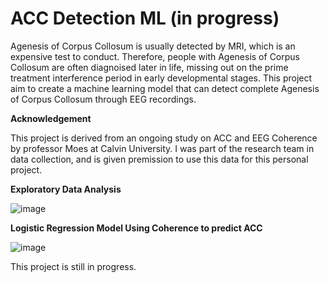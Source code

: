 # ACC Detection ML (in progress)

Agenesis of Corpus Collosum is usually detected by MRI, which is an expensive test to conduct. Therefore, people with Agenesis of Corpus Collosum are often diagnoised later in life, missing out on the prime treatment interference period in early developmental stages. 
This project aim to create a machine learning model that can detect complete Agenesis of Corpus Collosum through EEG recordings.

**Acknowledgement**

This project is derived from an ongoing study on ACC and EEG Coherence by professor Moes at Calvin University. I was part of the research team in data collection, and is given premission to use this data for this personal project. 

**Exploratory Data Analysis**

![image](https://github.com/user-attachments/assets/c5b430ec-1cfd-426c-b2bd-d38a97a86edf)

**Logistic Regression Model Using Coherence to predict ACC**

![image](https://github.com/user-attachments/assets/74d0698d-0226-45e1-bd92-392e47d6f369)

This project is still in progress.
